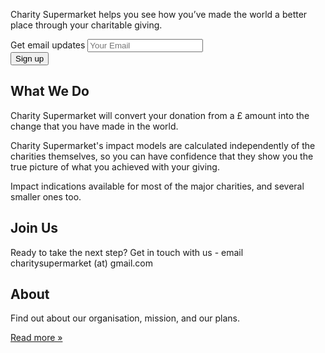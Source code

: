 <!-- Main jumbotron for a primary marketing message or call to action -->
<div id='page-part1'>
<p></p>
<div class="jumbotron">
  <div class="container">
  	<p>Charity Supermarket helps you see how you’ve made the world a better place through your charitable giving.</p>
	<div> <!-- class='center-block text-center' -->
	<form id='mailing-list' action='https://sogive.soda.sh/forms-form.json' class='form-inline'>
		<input type='hidden' name='mlist' value='company-news,product-news,marketing'>
		<div class='form-group'>
			<label class='input-lg'>Get email updates</label>  			
			<input class='form-control input-lg' type='email' name='email' placeholder='Your Email'>
		</div>
		<button class="btn btn-primary btn-lg" type='submit'>Sign up</button>
	</form>        	
    </div><!-- ./center-block for form -->
  </div>
</div><!-- ./jumbotron -->
</div><!-- ./page-part1 -->
<div class="container" id='page-part2'>
  <!-- Example row of columns -->
  <div class="row">
    <div class="col-md-4">
      <h2>What We Do</h2>
      <p>
      Charity Supermarket will convert your donation from a £ amount into the change that you have made in the world.
      </p>
      <p>
	Charity Supermarket's impact models are calculated independently of the charities themselves, so you can have confidence that they show you the true picture of what you achieved with your giving.
	</p>
	<p>
	Impact indications available for most of the major charities, and several smaller ones too.
	</p>
    </div><!-- ./what we do -->
    <div class="col-md-4">
    	<h2>Join Us</h2>
    	<p>Ready to take the next step? Get in touch with us - email <span class='email' name='charitysupermarket' domain='gmail.com'>charitysupermarket (at) gmail.com</span></p>
   </div>
    <div class="col-md-4">
      	<h2>About</h2>
      	<p>Find out about our organisation, mission, and our plans.</p>
      	<p><a class="btn btn-default" href="about.html" role="button">Read more &raquo;</a></p>
    </div><!-- ./Values -->
  </div><!-- ./row -->	
</div><!-- ./page-part2 -->
